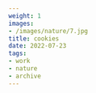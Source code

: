 ```yaml
---
weight: 1
images:
- /images/nature/7.jpg
title: cookies
date: 2022-07-23
tags:
- work
- nature
- archive
---
```

